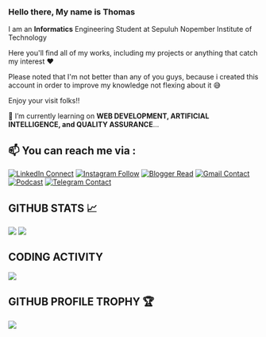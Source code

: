 ### Hello there, My name is Thomas

I am an **Informatics** Engineering Student at Sepuluh Nopember Institute of Technology

Here you'll find all of my works, including my projects or anything that catch my interest ❤

Please noted that I'm not better than any of you guys, because i created this account in order to improve my knowledge not flexing about it 😅

Enjoy your visit folks!!

📙 I’m currently learning on **WEB DEVELOPMENT, ARTIFICIAL INTELLIGENCE, and QUALITY ASSURANCE**...

## 📫 You can reach me via :
[![LinkedIn Connect](https://img.shields.io/badge/LinkedIn-0077B5?style=for-the-badge&logo=linkedin&logoColor=white)](https://www.linkedin.com/in/thomas-dwi-a-b5255412b/)
[![Instagram Follow](https://img.shields.io/badge/Instagram-E4405F?style=for-the-badge&logo=instagram&logoColor=white)](https://www.instagram.com/thomasdwi.a/)
[![Blogger Read](https://img.shields.io/badge/Blogger-FF5722?style=for-the-badge&logo=blogger&logoColor=white)](https://successfulthomas.blogspot.com/)
[![Gmail Contact](https://img.shields.io/badge/Gmail-D14836?style=for-the-badge&logo=gmail&logoColor=white)](mailto:mastomcsc23@gmail.com)
[![Podcast](https://img.shields.io/badge/Spotify-1ED760?&style=for-the-badge&logo=spotify&logoColor=white)](https://open.spotify.com/show/3lpZRMMvK2L035WlaLeDBH?si=e81a73ec9fb7498f)
[![Telegram Contact](https://img.shields.io/badge/Telegram-2CA5E0?style=for-the-badge&logo=telegram&logoColor=white)](https://t.me/misdinar)
<br>
     
## GITHUB STATS 📈
<p>
  <img src="https://github-readme-stats.vercel.app/api?username=Misdinar&line_height=27&count_private=true&show_icons=true&theme=vision-friendly-dark&hide_border=true" />
  <img src="https://github-readme-stats.vercel.app/api/top-langs/?username=Misdinar&langs_count=8&theme=highcontrast&hide_border=true&layout=compact" />
</p>

## CODING ACTIVITY
<p>
  <img src="https://github-readme-stats.vercel.app/api/wakatime?username=LevraGav&layout=compact&theme=chartreuse-dark&hide_border=true" />
</p>

## GITHUB PROFILE TROPHY 🏆
<p>
  <img src="https://github-profile-trophy.vercel.app/?username=LevraGav&margin-w=25&margin-h=25&column=7&theme=darkhub" />    
</p>

